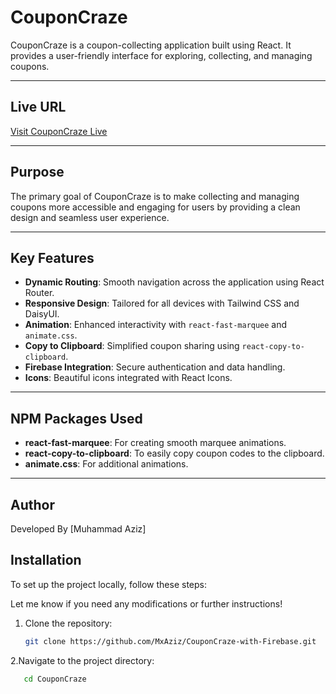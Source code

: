 # CouponCraze

CouponCraze is a coupon-collecting application built using React. It provides a user-friendly interface for exploring, collecting, and managing coupons.

---

## Live URL

[Visit CouponCraze Live](https://discount-pro-ec7f0.web.app/)

---

## Purpose

The primary goal of CouponCraze is to make collecting and managing coupons more accessible and engaging for users by providing a clean design and seamless user experience.

---

## Key Features

- **Dynamic Routing**: Smooth navigation across the application using React Router.
- **Responsive Design**: Tailored for all devices with Tailwind CSS and DaisyUI.
- **Animation**: Enhanced interactivity with `react-fast-marquee` and `animate.css`.
- **Copy to Clipboard**: Simplified coupon sharing using `react-copy-to-clipboard`.
- **Firebase Integration**: Secure authentication and data handling.
- **Icons**: Beautiful icons integrated with React Icons.

---

## NPM Packages Used

- **react-fast-marquee**: For creating smooth marquee animations.
- **react-copy-to-clipboard**: To easily copy coupon codes to the clipboard.
- **animate.css**: For additional animations.

---

## Author

Developed By [Muhammad Aziz]

## Installation

To set up the project locally, follow these steps:

Let me know if you need any modifications or further instructions!


1. Clone the repository:
   ```bash
   git clone https://github.com/MxAziz/CouponCraze-with-Firebase.git

2.Navigate to the project directory:
```bash
   cd CouponCraze
